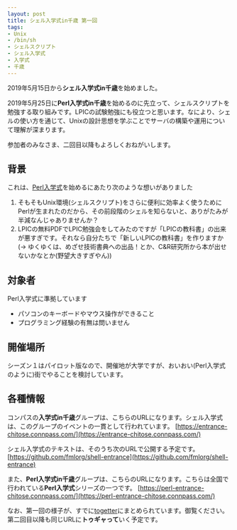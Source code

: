 ```yaml
---
layout: post
title: シェル入学式in千歳 第一回
tags:
- Unix
- /bin/sh
- シェルスクリプト
- シェル入学式
- 入学式
- 千歳
---
```


2019年5月15日から**シェル入学式in千歳**を始めました。

2019年5月25日に**Perl入学式in千歳**を始めるのに先立って、シェルスクリプトを勉強する取り組みです。LPICの試験勉強にも役立つと思います。なにより、シェルの使い方を通じて、Unixの設計思想を学ぶことでサーバの構築や運用について理解が深まります。

参加者のみなさま、二回目以降もよろしくおねがいします。


## 背景

これは、[Perl入学式](https://technotes.fml.org/items/perl-entrance-chitose)を始めるにあたり次のような想いがありました
1. そもそもUnix環境(シェルスクリプト)をさらに便利に効率よく使うためにPerlが生まれたのだから、その前段階のシェルを知らないと、ありがたみが半減なんじゃありませんか？
1. LPICの無料PDFでLPIC勉強会をしてみたのですが「LPICの教科書」の出来が悪すぎです。それなら自分たちで「新しいLPICの教科書」を作りますか(→ ゆくゆくは、めざせ技術書典への出品！とか、C&R研究所から本が出せないかなとか(野望大きすぎやん))


## 対象者

Perl入学式に準拠しています
- パソコンのキーボードやマウス操作ができること
- プログラミング経験の有無は問いません


## 開催場所

シーズン１はパイロット版なので、開催地が大学ですが、おいおい(Perl入学式のように)街でやることを検討しています。


## 各種情報

コンパスの**入学式in千歳**グループは、こちらのURLになります。シェル入学式は、このグループのイベントの一貫として行われています。
[https://entrance-chitose.connpass.com/](https://entrance-chitose.connpass.com/)

シェル入学式のテキストは、そのうち次のURLで公開する予定です。
[https://github.com/fmlorg/shell-entrance](https://github.com/fmlorg/shell-entrance)

また、**Perl入学式in千歳**グループは、こちらのURLになります。こちらは全国で行われている**Perl入学式**シリーズの一つです。
[https://perl-entrance-chitose.connpass.com/](https://perl-entrance-chitose.connpass.com/)

なお、第一回の様子が、すでに[togetter](https://togetter.com/li/1360794)にまとめられています。御覧ください。第二回目以降も同じURLに**トゥギャって**いく予定です。

